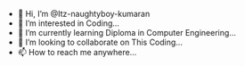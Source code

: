 - 👋 Hi, I’m @Itz-naughtyboy-kumaran
- 👀 I’m interested in Coding...
- 🌱 I’m currently learning Diploma in Computer Engineering...
- 💞️ I’m looking to collaborate on This Coding...
- 📫 How to reach me anywhere...

<!---
Itz-naughtyboy-kumaran/Itz-naughtyboy-kumaran is a ✨ special ✨ repository because its `README.md` (this file) appears on your GitHub profile.
You can click the Preview link to take a look at your changes.
--->
